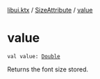 [libui.ktx](../index.md) / [SizeAttribute](index.md) / [value](./value.md)

# value

`val value: `[`Double`](https://kotlinlang.org/api/latest/jvm/stdlib/kotlin/-double/index.html)

Returns the font size stored.


